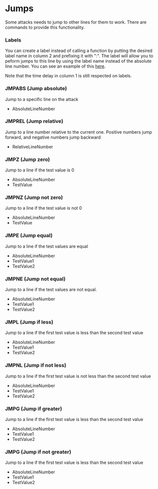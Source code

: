 # Jumps #
Some attacks needs to jump to other lines for them to work.
There are commands to provide this functionality.

### Labels ###
You can create a label instead of calling a function by putting the desired label name in column 2 and prefixing it with ":". The label will allow you to peform jumps to this line by using the label name instead of the absolute line number. You can see an example of this [here](Examples/Labels.csv).

Note that the time delay in column 1 is still respected on labels.

### JMPABS (Jump absolute) ###
Jump to a specific line on the attack
* AbsoluteLineNumber

### JMPREL (Jump relative) ###
Jump to a line number relative to the current one. Positive numbers jump forward, and negative numbers jump backward
* RelativeLineNumber

### JMPZ (Jump zero) ###
Jump to a line if the test value is 0
* AbsoluteLineNumber
* TestValue

### JMPNZ (Jump not zero) ###
Jump to a line if the test value is not 0
* AbsoluteLineNumber
* TestValue

### JMPE (Jump equal) ###
Jump to a line if the test values are equal
* AbsoluteLineNumber
* TestValue1
* TestValue2

### JMPNE (Jump not equal) ###
Jump to a line if the test values are not equal.
* AbsoluteLineNumber
* TestValue1
* TestValue2

### JMPL (Jump if less) ###
Jump to a line if the first test value is less than the second test value
* AbsoluteLineNumber
* TestValue1
* TestValue2

### JMPNL (Jump if not less) ###
Jump to a line if the first test value is not less than the second test value
* AbsoluteLineNumber
* TestValue1
* TestValue2


### JMPG (Jump if greater) ###
Jump to a line if the first test value is less than the second test value
* AbsoluteLineNumber
* TestValue1
* TestValue2


### JMPG (Jump if not greater) ###
Jump to a line if the first test value is less than the second test value
* AbsoluteLineNumber
* TestValue1
* TestValue2